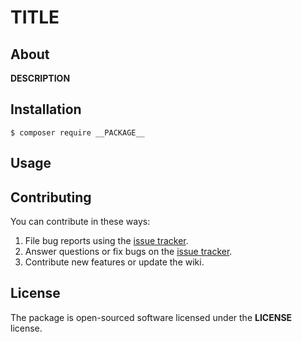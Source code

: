 # __TITLE__

## About

__DESCRIPTION__

## Installation

```shell
$ composer require __PACKAGE__
```

## Usage

## Contributing

You can contribute in these ways:

1. File bug reports using the [issue tracker](https://github.com/__VENDOR__/__NAME__/issues).
2. Answer questions or fix bugs on the [issue tracker](https://github.com/__VENDOR__/__NAME__/issues).
3. Contribute new features or update the wiki.

## License

The package is open-sourced software licensed under the __LICENSE__ license.